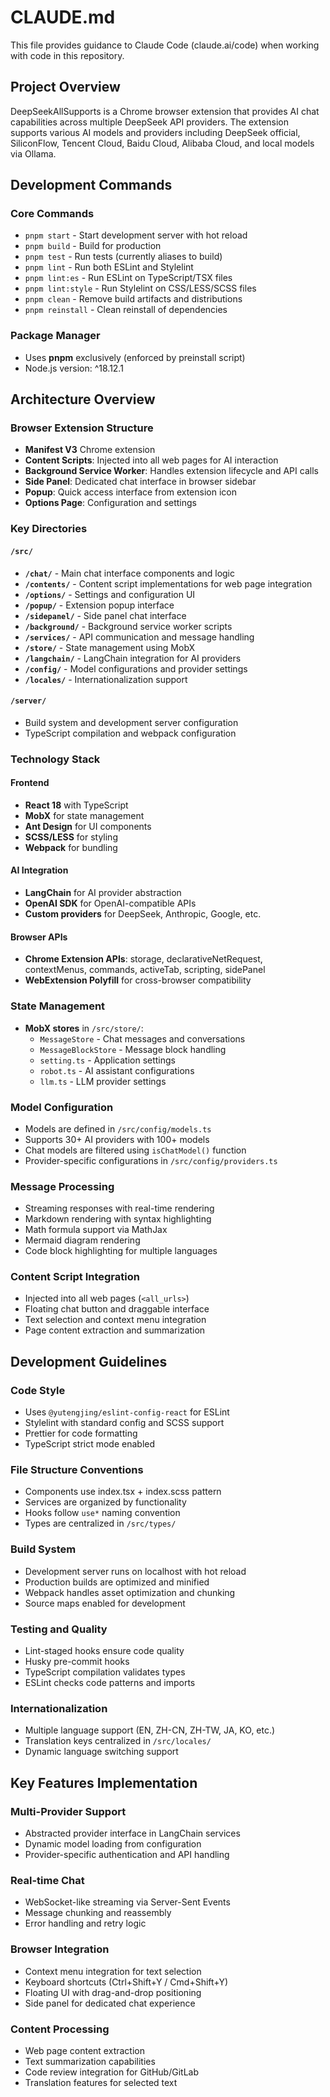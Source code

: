 # CLAUDE.md

This file provides guidance to Claude Code (claude.ai/code) when working with code in this repository.

## Project Overview

DeepSeekAllSupports is a Chrome browser extension that provides AI chat capabilities across multiple DeepSeek API providers. The extension supports various AI models and providers including DeepSeek official, SiliconFlow, Tencent Cloud, Baidu Cloud, Alibaba Cloud, and local models via Ollama.

## Development Commands

### Core Commands
- `pnpm start` - Start development server with hot reload
- `pnpm build` - Build for production
- `pnpm test` - Run tests (currently aliases to build)
- `pnpm lint` - Run both ESLint and Stylelint
- `pnpm lint:es` - Run ESLint on TypeScript/TSX files
- `pnpm lint:style` - Run Stylelint on CSS/LESS/SCSS files
- `pnpm clean` - Remove build artifacts and distributions
- `pnpm reinstall` - Clean reinstall of dependencies

### Package Manager
- Uses **pnpm** exclusively (enforced by preinstall script)
- Node.js version: ^18.12.1

## Architecture Overview

### Browser Extension Structure
- **Manifest V3** Chrome extension
- **Content Scripts**: Injected into all web pages for AI interaction
- **Background Service Worker**: Handles extension lifecycle and API calls
- **Side Panel**: Dedicated chat interface in browser sidebar
- **Popup**: Quick access interface from extension icon
- **Options Page**: Configuration and settings

### Key Directories

#### `/src/`
- **`/chat/`** - Main chat interface components and logic
- **`/contents/`** - Content script implementations for web page integration
- **`/options/`** - Settings and configuration UI
- **`/popup/`** - Extension popup interface
- **`/sidepanel/`** - Side panel chat interface
- **`/background/`** - Background service worker scripts
- **`/services/`** - API communication and message handling
- **`/store/`** - State management using MobX
- **`/langchain/`** - LangChain integration for AI providers
- **`/config/`** - Model configurations and provider settings
- **`/locales/`** - Internationalization support

#### `/server/`
- Build system and development server configuration
- TypeScript compilation and webpack configuration

### Technology Stack

#### Frontend
- **React 18** with TypeScript
- **MobX** for state management
- **Ant Design** for UI components
- **SCSS/LESS** for styling
- **Webpack** for bundling

#### AI Integration
- **LangChain** for AI provider abstraction
- **OpenAI SDK** for OpenAI-compatible APIs
- **Custom providers** for DeepSeek, Anthropic, Google, etc.

#### Browser APIs
- **Chrome Extension APIs**: storage, declarativeNetRequest, contextMenus, commands, activeTab, scripting, sidePanel
- **WebExtension Polyfill** for cross-browser compatibility

### State Management
- **MobX stores** in `/src/store/`:
  - `MessageStore` - Chat messages and conversations
  - `MessageBlockStore` - Message block handling
  - `setting.ts` - Application settings
  - `robot.ts` - AI assistant configurations
  - `llm.ts` - LLM provider settings

### Model Configuration
- Models are defined in `/src/config/models.ts`
- Supports 30+ AI providers with 100+ models
- Chat models are filtered using `isChatModel()` function
- Provider-specific configurations in `/src/config/providers.ts`

### Message Processing
- Streaming responses with real-time rendering
- Markdown rendering with syntax highlighting
- Math formula support via MathJax
- Mermaid diagram rendering
- Code block highlighting for multiple languages

### Content Script Integration
- Injected into all web pages (`<all_urls>`)
- Floating chat button and draggable interface
- Text selection and context menu integration
- Page content extraction and summarization

## Development Guidelines

### Code Style
- Uses `@yutengjing/eslint-config-react` for ESLint
- Stylelint with standard config and SCSS support
- Prettier for code formatting
- TypeScript strict mode enabled

### File Structure Conventions
- Components use index.tsx + index.scss pattern
- Services are organized by functionality
- Hooks follow `use*` naming convention
- Types are centralized in `/src/types/`

### Build System
- Development server runs on localhost with hot reload
- Production builds are optimized and minified
- Webpack handles asset optimization and chunking
- Source maps enabled for development

### Testing and Quality
- Lint-staged hooks ensure code quality
- Husky pre-commit hooks
- TypeScript compilation validates types
- ESLint checks code patterns and imports

### Internationalization
- Multiple language support (EN, ZH-CN, ZH-TW, JA, KO, etc.)
- Translation keys centralized in `/src/locales/`
- Dynamic language switching support

## Key Features Implementation

### Multi-Provider Support
- Abstracted provider interface in LangChain services
- Dynamic model loading from configuration
- Provider-specific authentication and API handling

### Real-time Chat
- WebSocket-like streaming via Server-Sent Events
- Message chunking and reassembly
- Error handling and retry logic

### Browser Integration
- Context menu integration for text selection
- Keyboard shortcuts (Ctrl+Shift+Y / Cmd+Shift+Y)
- Floating UI with drag-and-drop positioning
- Side panel for dedicated chat experience

### Content Processing
- Web page content extraction
- Text summarization capabilities
- Code review integration for GitHub/GitLab
- Translation features for selected text